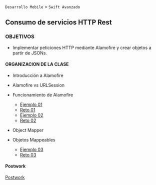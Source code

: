 
`Desarrollo Mobile` > `Swift Avanzado`

## Consumo de servicios HTTP Rest

### OBJETIVOS 

- Implementar peticiones HTTP mediante Alamofire y crear objetos a partir de JSONs.

#### ORGANIZACION DE LA CLASE 

- Introducción a Alamofire
- Alamofire vs URLSession
- Funcionamiento de Alamofire

	- [Ejemplo 01](Ejemplo-01)
	- [Reto 01](Reto-01)
	- [Ejemplo 02](Ejemplo-02)
	- [Reto 02](Reto-02)

- Object Mapper
- Objetos Mappeables

	- [Ejemplo 03](Ejemplo-03)
	- [Reto 03](Reto-03)


#### Postwork

[Postwork](Postwork)
